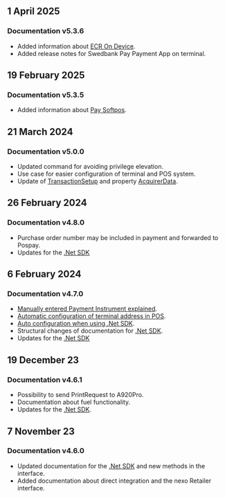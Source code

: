 
## 1 April 2025

### Documentation v5.3.6

*   Added information about [ECR On Device][ecrondevice].
*   Added release notes for Swedbank Pay Payment App on terminal.

## 19 February 2025

### Documentation v5.3.5

*   Added information about [Pay Softpos][paysoftpos].

## 21 March 2024

### Documentation v5.0.0

*   Updated command for avoiding privilege elevation.
*   Use case for easier configuration of terminal and POS system.
*   Update of [TransactionSetup][transactionsetup] and property [AcquirerData][acquirerdata].

## 26 February 2024

### Documentation v4.8.0

*   Purchase order number may be included in payment and forwarded to Pospay.
*   Updates for the [.Net SDK][dotnetrelease]

## 6 February 2024

### Documentation v4.7.0

*   [Manually entered Payment Instrument explained][keyinpaymentinstrument].
*   [Automatic configuration of terminal address in POS][autoconfig].
*   [Auto configuration when using .Net SDK][autoconfignet].
*   Structural changes of documentation for [.Net SDK][dotnetrelease].
*   Updates for the [.Net SDK][dotnetrelease]

## 19 December 23

### Documentation v4.6.1

*   Possibility to send PrintRequest to A920Pro.
*   Documentation about fuel functionality.
*   Updates for the [.Net SDK][dotnetrelease].

## 7 November 23

### Documentation v4.6.0

*   Updated documentation for the [.Net SDK][dotnetrelease] and new methods in the interface.
*   Added documentation about direct integration and the nexo Retailer interface.

[dotnetrelease]: /pax-terminal/NET/release-notes
[keyinpaymentinstrument]: /pax-terminal/Nexo-Retailer/keyin-paymentinstrument
[autoconfig]: /pax-terminal/Nexo-Retailer/auto-configure-ecr-2-terminal
[autoconfignet]: /pax-terminal/NET/tutorial/autoconfigurepos
[transactionsetup]: /pax-terminal/NET/includes/transactionsetup
[acquirerdata]: /pax-terminal/NET/includes/acquirerdata
[ecrondevice]: /pax-terminal/OnDevice
[paysoftpos]: /pax-terminal/softpos
